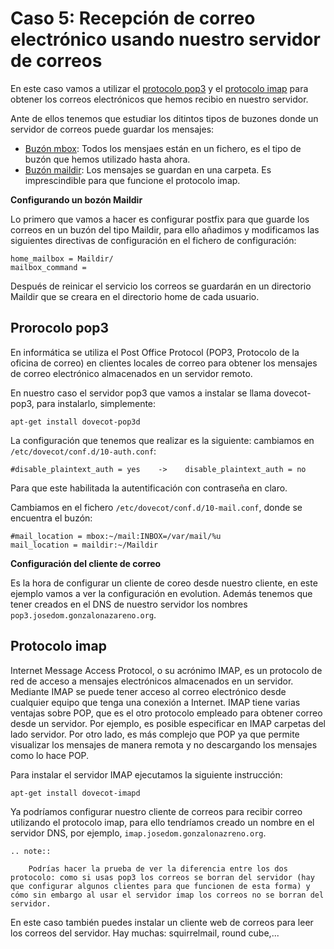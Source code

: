 # Caso 5: Recepción de correo electrónico usando nuestro servidor de correos


En este caso vamos a utilizar el [protocolo pop3](https://es.wikipedia.org/wiki/Post_Office_Protocol/) y el [protocolo imap](https://es.wikipedia.org/wiki/Internet_Message_Access_Protocol) para obtener los correos electrónicos que hemos recibio en nuestro servidor. 

Ante de ellos tenemos que estudiar los ditintos tipos de buzones donde un servidor de correos puede guardar los mensajes: 

* [Buzón mbox](https://es.wikipedia.org/wiki/Mbox): Todos los mensjaes están en un fichero, es el tipo de buzón que hemos utilizado hasta ahora.
* [Buzón maildir](https://es.wikipedia.org/wiki/Maildir): Los mensajes se guardan en una carpeta. Es imprescindible para que funcione el protocolo imap.

**Configurando un bozón Maildir**

Lo primero que vamos a hacer es configurar postfix para que guarde los correos en un buzón del tipo Maildir, para ello añadimos y modificamos las siguientes directivas de configuración en el fichero de configuración:
	
	home_mailbox = Maildir/
	mailbox_command =

Después de reinicar el servicio los correos se guardarán en un directorio Maildir que se creara en el directorio home de cada usuario.

## Prorocolo pop3

En informática se utiliza el Post Office Protocol (POP3, Protocolo de la oficina de correo) en clientes locales de correo para obtener los mensajes de correo electrónico almacenados en un servidor remoto.

En nuestro caso el servidor pop3 que vamos a instalar se llama dovecot-pop3, para instalarlo, simplemente:

    apt-get install dovecot-pop3d

La configuración que tenemos que realizar es la siguiente: cambiamos en ``/etc/dovecot/conf.d/10-auth.conf``:

    #disable_plaintext_auth = yes    ->    disable_plaintext_auth = no

Para que este habilitada la autentificación con contraseña en claro.

Cambiamos en el fichero ``/etc/dovecot/conf.d/10-mail.conf``, donde se encuentra el buzón:

    #mail_location = mbox:~/mail:INBOX=/var/mail/%u
    mail_location = maildir:~/Maildir

**Configuración del cliente de correo**

Es la hora de configurar un cliente de coreo desde nuestro cliente, en este ejemplo vamos a ver la configuración en evolution. Además tenemos que tener creados en el DNS de nuestro servidor los nombres ``pop3.josedom.gonzalonazareno.org``.

## Protocolo imap

Internet Message Access Protocol, o su acrónimo IMAP, es un protocolo de red de acceso a mensajes electrónicos almacenados en un servidor. Mediante IMAP se puede tener acceso al correo electrónico desde cualquier equipo que tenga una conexión a Internet. IMAP tiene varias ventajas sobre POP, que es el otro protocolo empleado para obtener correo desde un servidor. Por ejemplo, es posible especificar en IMAP carpetas del lado servidor. Por otro lado, es más complejo que POP ya que permite visualizar los mensajes de manera remota y no descargando los mensajes como lo hace POP.

Para instalar el servidor IMAP ejecutamos la siguiente instrucción:

    apt-get install dovecot-imapd

Ya podríamos configurar nuestro cliente de correos para recibir correo utilizando el protocolo imap, para ello tendríamos creado un nombre en el servidor DNS, por ejemplo, ``imap.josedom.gonzalonazreno.org``.

```eval_rst
.. note::

	Podrías hacer la prueba de ver la diferencia entre los dos protocolo: como si usas pop3 los correos se borran del servidor (hay que configurar algunos clientes para que funcionen de esta forma) y cómo sin embargo al usar el servidor imap los correos no se borran del servidor.
```
En este caso también puedes instalar un cliente web de correos para leer los correos del servidor. Hay muchas: squirrelmail, round cube,...